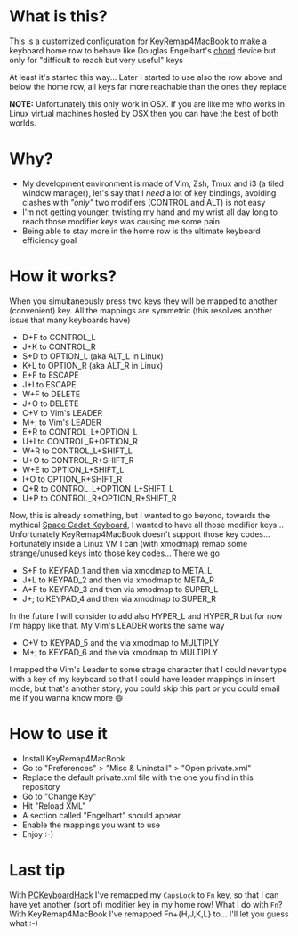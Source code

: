 # What is this?

This is a customized configuration for [KeyRemap4MacBook](https://pqrs.org/macosx/keyremap4macbook/) to make a keyboard home row to behave like Douglas Engelbart's [chord](http://en.wikipedia.org/wiki/Chorded_keyboard) device but only for "difficult to reach but very useful" keys

At least it's started this way... Later I started to use also the row above and below the home row, all keys far more reachable than the ones they replace

**NOTE:** Unfortunately this only work in OSX. If you are like me who works in Linux virtual machines hosted by OSX then you can have the best of both worlds.


# Why?

* My development environment is made of Vim, Zsh, Tmux and i3 (a tiled window manager), let's say that I *need* a lot of key bindings, avoiding clashes with _"only"_ two modifiers (CONTROL and ALT) is not easy
* I'm not getting younger, twisting my hand and my wrist all day long to reach those modifier keys was causing me some pain
* Being able to stay more in the home row is the ultimate keyboard efficiency goal


# How it works?

When you simultaneously press two keys they will be mapped to another (convenient) key. All the mappings are symmetric (this resolves another issue that many keyboards have)

* D+F to CONTROL_L
* J+K to CONTROL_R
* S+D to OPTION_L (aka ALT_L in Linux)
* K+L to OPTION_R (aka ALT_R in Linux)
* E+F to ESCAPE
* J+I to ESCAPE
* W+F to DELETE
* J+O to DELETE
* C+V to Vim's LEADER
* M+; to Vim's LEADER
* E+R to CONTROL_L+OPTION_L
* U+I to CONTROL_R+OPTION_R
* W+R to CONTROL_L+SHIFT_L
* U+O to CONTROL_R+SHIFT_R
* W+E to OPTION_L+SHIFT_L
* I+O to OPTION_R+SHIFT_R
* Q+R to CONTROL_L+OPTION_L+SHIFT_L
* U+P to CONTROL_R+OPTION_R+SHIFT_R

Now, this is already something, but I wanted to go beyond, towards the mythical [Space Cadet Keyboard](http://en.wikipedia.org/wiki/Space-cadet_keyboard), I wanted to have all those modifier keys... Unfortunately KeyRemap4MacBook doesn't support those key codes... Fortunately inside a Linux VM I can (with xmodmap) remap some strange/unused keys into those key codes... There we go
* S+F to KEYPAD_1 and then via xmodmap to META_L
* J+L to KEYPAD_2 and then via xmodmap to META_R
* A+F to KEYPAD_3 and then via xmodmap to SUPER_L
* J+; to KEYPAD_4 and then via xmodmap to SUPER_R

In the future I will consider to add also HYPER_L and HYPER_R but for now I'm happy like that. My Vim's LEADER works the same way
* C+V to KEYPAD_5 and the via xmodmap to MULTIPLY
* M+; to KEYPAD_6 and the via xmodmap to MULTIPLY

I mapped the Vim's Leader to some strage character that I could never type with a key of my keyboard so that I could have leader mappings in insert mode, but that's another story, you could skip this part or you could email me if you wanna know more :smile:


# How to use it

* Install KeyRemap4MacBook
* Go to "Preferences" > "Misc & Uninstall" > "Open private.xml"
* Replace the default private.xml file with the one you find in this repository
* Go to "Change Key"
* Hit "Reload XML"
* A section called "Engelbart" should appear
* Enable the mappings you want to use
* Enjoy :-)


# Last tip

With [PCKeyboardHack](https://pqrs.org/macosx/keyremap4macbook/pckeyboardhack.html.en) I've remapped my `CapsLock` to `Fn` key, so that I can have yet another (sort of) modifier key in my home row! What I do with `Fn`? With KeyRemap4MacBook I've remapped Fn+{H,J,K,L} to... I'll let you guess what :-)
